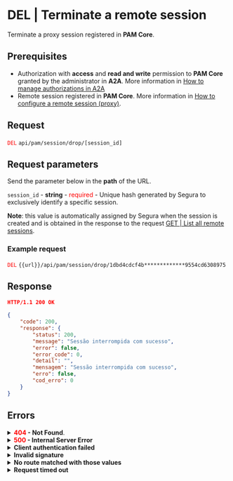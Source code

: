 # DEL | Terminate a remote session

Terminate a proxy session registered in **PAM Core**.

## Prerequisites
*  Authorization with **access** and **read and write** permission to **PAM Core** granted by the administrator in **A2A**.
More information in [How to manage authorizations in A2A](/v4/docs/how-to-manage-authorizations-in-a2a)
* Remote session registered in **PAM Core**. 
More information in [How to configure a remote session (proxy)](/v4/docs/pam-session-configure-remote-session-proxy).


## Request

 <code><span style="color:red">DEL</code></span> `api/pam/session/drop/[session_id]`

## Request parameters

Send the parameter below in the <b>path</b> of the URL.

<summary><code>session_id</code> - <b>string</b> - <span style="color:red">required</span> - Unique hash generated by Segura to exclusively identify a specific session.</summary>
<p><b>Note</b>: this value is automatically assigned by Segura when the session is created and is obtained in the response to the request <a href="/v4/docs/api-get-list-all-remote-sessions">GET | List all remote sessions</a>.</p>



  ### Example request

<code><span style="color:red">DEL</code></span> `{{url}}/api/pam/session/drop/1dbd4cdcf4b*************9554cd6308975`
  
  
  
  ## Response 
 ```json
HTTP/1.1 200 OK 
```
```json
{
    "code": 200,
    "response": {
        "status": 200,
        "message": "Sessão interrompida com sucesso",
        "error": false,
        "error_code": 0,
        "detail": "",
        "mensagem": "Sessão interrompida com sucesso",
        "erro": false,
        "cod_erro": 0
    }
}
```



## Errors


<details>
<summary><b><span style="color:red">404</span> - Not Found</b>.</summary>

***

<p><b>Mensagem: "Resource sub not found"</b>
<p><b>Possível causa</b>: a URL ou o recurso solicitado não está correto.<br>
        
<b>Solução</b>: verifique a URL e envie a requisição novamente.</p>
***
</details>

<details>
 
<summary><b><span style="color:red">500</span> - Internal Server Error</b></summary>

***
    
<b>Message: "Unexpected error."</b><br>
 
<p><b>Possible cause</b>: the error is in the Segura server.<br>
        
<b>Solution</b>: contact the support team for more information.</p>

***

<b>Message: "You are not authorized to access this resource."</b>

<p><b>Possible cause</b>: you don’t have the authorization to access this resource.<br>
        
<b>Solution</b>: ask the administrator to check your permission to access the <b>Web Proxy Session</b> resources in <b>A2A</b>.</p>

* * *
<b>Message: "An error occurred while droping session."</b>

<p><b>Possible cause</b>: there was an error while terminating the session.<br>
        
<b>Solution</b>: check the <code>session_id</code> and resend the request.</p>
    
* * *    
 </details>   

  

<details>
<summary><b>Client authentication failed</b></summary>

*** 
   
<b>Message: "Client authentication failed."</b>
<p><b>Possible cause</b>: failure in your application authentication with the Segura server. <br>
        
<b>Solution</b>: check the authentication parameters such as <code>Access Token URL</code>, <code>Client ID</code> e <code>Client secret</code> and request a new access token.</p>
 
* * *   
</details>
     
  

<details>
<summary><b>Invalid signature</b></summary>

*** 
    
<b>Message: "Invalid signature"</b>
    
<p><b>Possible cause</b>: failure in recognizing the URL of the client application.
        
<b>Solution</b>: check the URL of the client application and resent the request.</p>

* * * 
</details>
     

<details>
<summary><b>No route matched with those values</b></summary>
    
***   
    
<b>Message: "No route matched with those values."</b>
<p><b>Possible cause</b>: the authorization header is missing in the API request.<br>
        
<b>Solution</b>: request a new access token.</p>
   
 * * *
</details>
 

<details>
<summary><b> Request timed out</b></summary>
    
***
    
<b>Message: "Request timed out."</b>
<p><b>Possible cause</b>: the request time has expired.<br>
        
<b>Solution</b>: check the connectivity between the source of the request and the Segura server.</p>
</details>




